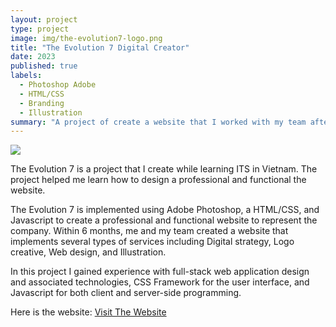 ```yaml
---
layout: project
type: project
image: img/the-evolution7-logo.png
title: "The Evolution 7 Digital Creator"
date: 2023
published: true
labels:
  - Photoshop Adobe
  - HTML/CSS
  - Branding
  - Illustration
summary: "A project of create a website that I worked with my team after graduate college in Vietnam."
---
```


<img class="img-fluid" src="../img/the-evolution7-homepage.png">

The Evolution 7 is a project that I create while learning ITS in Vietnam. The project helped me learn how to design a professional and functional the website.

The Evolution 7 is implemented using Adobe Photoshop, a HTML/CSS, and Javascript to create a professional and functional website to represent the company. Within 6 months, me and my team created a website that implements several types of services including Digital strategy, Logo creative, Web design, and Illustration.

In this project I gained experience with full-stack web application design and associated technologies, CSS Framework for the user interface, and Javascript for both client and server-side programming. 

Here is the website: <a href ="https://theevolution7.com/index.html">Visit The Website</a>

